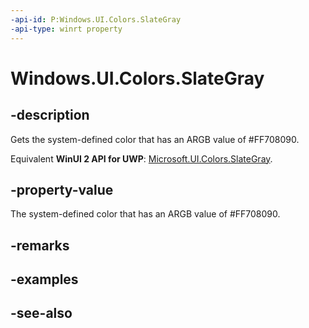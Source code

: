 ```yaml
---
-api-id: P:Windows.UI.Colors.SlateGray
-api-type: winrt property
---
```


<!-- Property syntax
public Windows.UI.Color SlateGray { get; }
-->

# Windows.UI.Colors.SlateGray

## -description

Gets the system-defined color that has an ARGB value of #FF708090.

Equivalent **WinUI 2 API for UWP**: [Microsoft.UI.Colors.SlateGray](/windows/winui/api/microsoft.ui.colors.slategray).

## -property-value

The system-defined color that has an ARGB value of #FF708090.

## -remarks

## -examples

## -see-also
